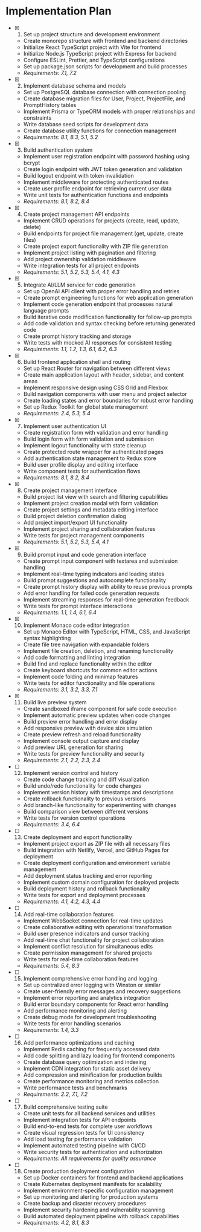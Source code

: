 # Implementation Plan

- [x] 1. Set up project structure and development environment









  - Create monorepo structure with frontend and backend directories
  - Initialize React TypeScript project with Vite for frontend
  - Initialize Node.js TypeScript project with Express for backend
  - Configure ESLint, Prettier, and TypeScript configurations
  - Set up package.json scripts for development and build processes
  - _Requirements: 7.1, 7.2_

- [x] 2. Implement database schema and models









  - Set up PostgreSQL database connection with connection pooling
  - Create database migration files for User, Project, ProjectFile, and PromptHistory tables
  - Implement Prisma or TypeORM models with proper relationships and constraints
  - Write database seed scripts for development data
  - Create database utility functions for connection management
  - _Requirements: 8.1, 8.3, 5.1, 5.2_

- [x] 3. Build authentication system





  - Implement user registration endpoint with password hashing using bcrypt
  - Create login endpoint with JWT token generation and validation
  - Build logout endpoint with token invalidation
  - Implement middleware for protecting authenticated routes
  - Create user profile endpoint for retrieving current user data
  - Write unit tests for authentication functions and endpoints
  - _Requirements: 8.1, 8.2, 8.4_

- [x] 4. Create project management API endpoints





  - Implement CRUD operations for projects (create, read, update, delete)
  - Build endpoints for project file management (get, update, create files)
  - Create project export functionality with ZIP file generation
  - Implement project listing with pagination and filtering
  - Add project ownership validation middleware
  - Write integration tests for all project endpoints
  - _Requirements: 5.1, 5.2, 5.3, 5.4, 4.1, 4.3_

- [x] 5. Integrate AI/LLM service for code generation






  - Set up OpenAI API client with proper error handling and retries
  - Create prompt engineering functions for web application generation
  - Implement code generation endpoint that processes natural language prompts
  - Build iterative code modification functionality for follow-up prompts
  - Add code validation and syntax checking before returning generated code
  - Create prompt history tracking and storage
  - Write tests with mocked AI responses for consistent testing
  - _Requirements: 1.1, 1.2, 1.3, 6.1, 6.2, 6.3_

- [x] 6. Build frontend application shell and routing




  - Set up React Router for navigation between different views
  - Create main application layout with header, sidebar, and content areas
  - Implement responsive design using CSS Grid and Flexbox
  - Build navigation components with user menu and project selector
  - Create loading states and error boundaries for robust error handling
  - Set up Redux Toolkit for global state management
  - _Requirements: 2.4, 5.3, 5.4_

- [x] 7. Implement user authentication UI





  - Create registration form with validation and error handling
  - Build login form with form validation and submission
  - Implement logout functionality with state cleanup
  - Create protected route wrapper for authenticated pages
  - Add authentication state management to Redux store
  - Build user profile display and editing interface
  - Write component tests for authentication flows
  - _Requirements: 8.1, 8.2, 8.4_

- [x] 8. Create project management interface



  - Build project list view with search and filtering capabilities
  - Implement project creation modal with form validation
  - Create project settings and metadata editing interface
  - Build project deletion confirmation dialog
  - Add project import/export UI functionality
  - Implement project sharing and collaboration features
  - Write tests for project management components
  - _Requirements: 5.1, 5.2, 5.3, 5.4, 4.1_

- [x] 9. Build prompt input and code generation interface

  - Create prompt input component with textarea and submission handling
  - Implement real-time typing indicators and loading states
  - Build prompt suggestions and autocomplete functionality
  - Create prompt history display with ability to reuse previous prompts
  - Add error handling for failed code generation requests
  - Implement streaming responses for real-time generation feedback
  - Write tests for prompt interface interactions
  - _Requirements: 1.1, 1.4, 6.1, 6.4_

- [x] 10. Implement Monaco code editor integration





  - Set up Monaco Editor with TypeScript, HTML, CSS, and JavaScript syntax highlighting
  - Create file tree navigation with expandable folders
  - Implement file creation, deletion, and renaming functionality
  - Add code formatting and linting integration
  - Build find and replace functionality within the editor
  - Create keyboard shortcuts for common editor actions
  - Implement code folding and minimap features
  - Write tests for editor functionality and file operations
  - _Requirements: 3.1, 3.2, 3.3, 7.1_

- [x] 11. Build live preview system




  - Create sandboxed iframe component for safe code execution
  - Implement automatic preview updates when code changes
  - Build preview error handling and error display
  - Add responsive preview with device size simulation
  - Create preview refresh and reload functionality
  - Implement console output capture and display
  - Add preview URL generation for sharing
  - Write tests for preview functionality and security
  - _Requirements: 2.1, 2.2, 2.3, 2.4_

- [ ] 12. Implement version control and history




  - Create code change tracking and diff visualization
  - Build undo/redo functionality for code changes
  - Implement version history with timestamps and descriptions
  - Create rollback functionality to previous versions
  - Add branch-like functionality for experimenting with changes
  - Build comparison view between different versions
  - Write tests for version control operations
  - _Requirements: 3.4, 6.4_

- [ ] 13. Create deployment and export functionality
  - Implement project export as ZIP file with all necessary files
  - Build integration with Netlify, Vercel, and GitHub Pages for deployment
  - Create deployment configuration and environment variable management
  - Add deployment status tracking and error reporting
  - Implement custom domain configuration for deployed projects
  - Build deployment history and rollback functionality
  - Write tests for export and deployment processes
  - _Requirements: 4.1, 4.2, 4.3, 4.4_

- [ ] 14. Add real-time collaboration features
  - Implement WebSocket connection for real-time updates
  - Create collaborative editing with operational transformation
  - Build user presence indicators and cursor tracking
  - Add real-time chat functionality for project collaboration
  - Implement conflict resolution for simultaneous edits
  - Create permission management for shared projects
  - Write tests for real-time collaboration features
  - _Requirements: 5.4, 8.3_

- [ ] 15. Implement comprehensive error handling and logging
  - Set up centralized error logging with Winston or similar
  - Create user-friendly error messages and recovery suggestions
  - Implement error reporting and analytics integration
  - Build error boundary components for React error handling
  - Add performance monitoring and alerting
  - Create debug mode for development troubleshooting
  - Write tests for error handling scenarios
  - _Requirements: 1.4, 3.3_

- [ ] 16. Add performance optimizations and caching
  - Implement Redis caching for frequently accessed data
  - Add code splitting and lazy loading for frontend components
  - Create database query optimization and indexing
  - Implement CDN integration for static asset delivery
  - Add compression and minification for production builds
  - Create performance monitoring and metrics collection
  - Write performance tests and benchmarks
  - _Requirements: 2.2, 7.1, 7.2_

- [ ] 17. Build comprehensive testing suite
  - Create unit tests for all backend services and utilities
  - Implement integration tests for API endpoints
  - Build end-to-end tests for complete user workflows
  - Create visual regression tests for UI consistency
  - Add load testing for performance validation
  - Implement automated testing pipeline with CI/CD
  - Write security tests for authentication and authorization
  - _Requirements: All requirements for quality assurance_

- [ ] 18. Create production deployment configuration
  - Set up Docker containers for frontend and backend applications
  - Create Kubernetes deployment manifests for scalability
  - Implement environment-specific configuration management
  - Set up monitoring and alerting for production systems
  - Create backup and disaster recovery procedures
  - Implement security hardening and vulnerability scanning
  - Build automated deployment pipeline with rollback capabilities
  - _Requirements: 4.2, 8.1, 8.3_